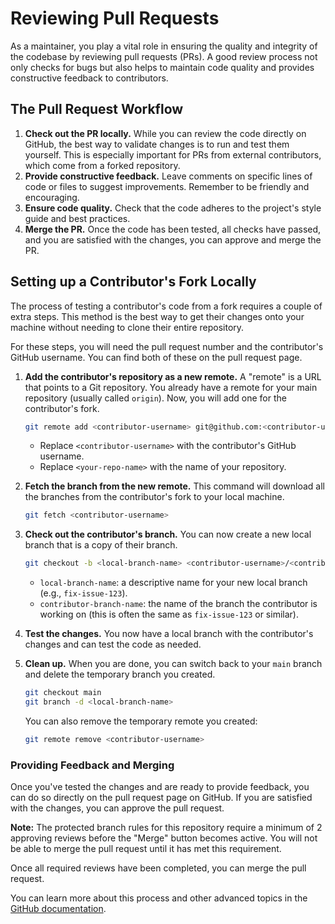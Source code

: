 
# Reviewing Pull Requests

As a maintainer, you play a vital role in ensuring the quality and integrity of the codebase by reviewing pull requests (PRs). A good review process not only checks for bugs but also helps to maintain code quality and provides constructive feedback to contributors.

## The Pull Request Workflow

1. **Check out the PR locally.** While you can review the code directly on GitHub, the best way to validate changes is to run and test them yourself. This is especially important for PRs from external contributors, which come from a forked repository.
2. **Provide constructive feedback.** Leave comments on specific lines of code or files to suggest improvements. Remember to be friendly and encouraging.
3. **Ensure code quality.** Check that the code adheres to the project's style guide and best practices.
4. **Merge the PR.** Once the code has been tested, all checks have passed, and you are satisfied with the changes, you can approve and merge the PR.

## Setting up a Contributor's Fork Locally

The process of testing a contributor's code from a fork requires a couple of extra steps. This method is the best way to get their changes onto your machine without needing to clone their entire repository.

For these steps, you will need the pull request number and the contributor's GitHub username. You can find both of these on the pull request page.

1. **Add the contributor's repository as a new remote.** A "remote" is a URL that points to a Git repository. You already have a remote for your main repository (usually called `origin`). Now, you will add one for the contributor's fork.

    ```bash
    git remote add <contributor-username> git@github.com:<contributor-username>/<your-repo-name>.git
    ```

    - Replace `<contributor-username>` with the contributor's GitHub username.
    - Replace `<your-repo-name>` with the name of your repository.

2. **Fetch the branch from the new remote.** This command will download all the branches from the contributor's fork to your local machine.

    ```bash
    git fetch <contributor-username>
    ```

3. **Check out the contributor's branch.** You can now create a new local branch that is a copy of their branch.

    ```bash
    git checkout -b <local-branch-name> <contributor-username>/<contributor-branch-name>
    ```

    - `local-branch-name`: a descriptive name for your new local branch (e.g., `fix-issue-123`).
    - `contributor-branch-name`: the name of the branch the contributor is working on (this is often the same as `fix-issue-123` or similar).

4. **Test the changes.** You now have a local branch with the contributor's changes and can test the code as needed.

5. **Clean up.** When you are done, you can switch back to your `main` branch and delete the temporary branch you created.

    ```bash
    git checkout main
    git branch -d <local-branch-name>
    ```

    You can also remove the temporary remote you created:

    ```bash
    git remote remove <contributor-username>
    ```

### Providing Feedback and Merging

Once you've tested the changes and are ready to provide feedback, you can do so directly on the pull request page on GitHub. If you are satisfied with the changes, you can approve the pull request.

**Note:** The protected branch rules for this repository require a minimum of 2 approving reviews before the "Merge" button becomes active. You will not be able to merge the pull request until it has met this requirement.

Once all required reviews have been completed, you can merge the pull request.

You can learn more about this process and other advanced topics in the [GitHub documentation](https://docs.github.com/en/pull-requests/collaborating-with-pull-requests/reviewing-changes-in-pull-requests "null").
